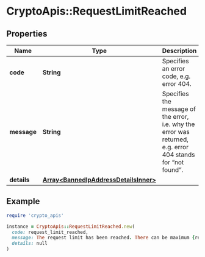 # CryptoApis::RequestLimitReached

## Properties

| Name | Type | Description | Notes |
| ---- | ---- | ----------- | ----- |
| **code** | **String** | Specifies an error code, e.g. error 404. |  |
| **message** | **String** | Specifies the message of the error, i.e. why the error was returned, e.g. error 404 stands for “not found”. |  |
| **details** | [**Array&lt;BannedIpAddressDetailsInner&gt;**](BannedIpAddressDetailsInner.md) |  | [optional] |

## Example

```ruby
require 'crypto_apis'

instance = CryptoApis::RequestLimitReached.new(
  code: request_limit_reached,
  message: The request limit has been reached. There can be maximum {requests} requests per {seconds} second(s) made. Please contact our team via email if you need more or upgrade your plan.,
  details: null
)
```

